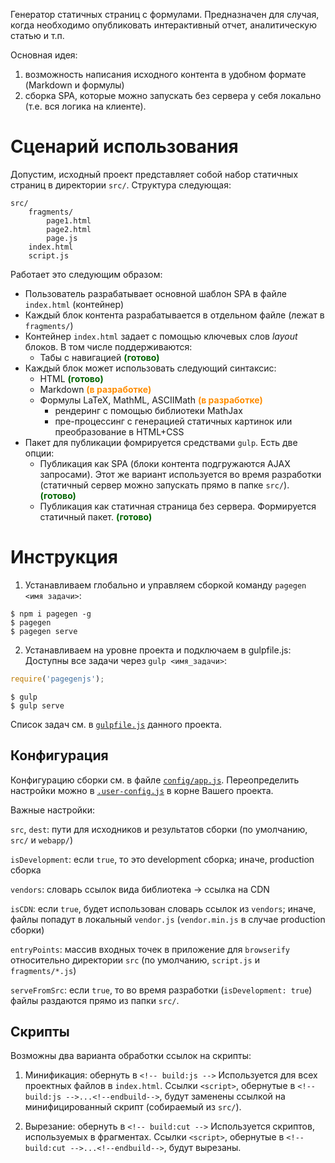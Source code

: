 Генератор статичных страниц с формулами.
Предназначен для случая, когда необходимо опубликовать интерактивный отчет, аналитическую статью и т.п.

Основная идея: 
1. возможность написания исходного контента в удобном формате (Markdown и формулы) 
2. сборка SPA, которые можно запускать без сервера у себя локально (т.е. вся логика на клиенте). 

# Сценарий использования
Допустим, исходный проект представляет собой набор статичных страниц в директории `src/`.
Структура следующая:
```
src/
    fragments/
        page1.html
        page2.html
        page.js
    index.html
    script.js
```
 
Работает это следующим образом:
* Пользователь разрабатывает основной шаблон SPA в файле `index.html` (контейнер)
* Каждый блок контента разрабатывается в отдельном файле (лежат в `fragments/`)
* Контейнер `index.html` задает с помощью ключевых слов _layout_ блоков. В том числе поддерживаются:
    * Табы с навигацией **<span style="color:darkgreen">(готово)</span>**
* Каждый блок может использовать следующий синтаксис:
    * HTML **<span style="color:darkgreen">(готово)</span>**
    * Markdown **<span style="color:darkorange">(в разработке)</span>**
    * Формулы LaTeX, MathML, ASCIIMath **<span style="color:darkorange">(в разработке)</span>**
        * рендеринг с помощью библиотеки MathJax
        * пре-процессинг с генерацией статичных картинок или преобразование в HTML+CSS         
* Пакет для публикации фомрируется средствами `gulp`. Есть две опции:
    * Публикация как SPA (блоки контента подгружаются AJAX запросами). Этот же вариант используется во время разработки (статичный сервер можно запускать прямо в папке `src/`). **<span style="color:darkgreen">(готово)</span>**
    * Публикация как статичная страница без сервера. Формируется статичный пакет. **<span style="color:darkgreen">(готово)</span>**

# Инструкция
1. Устанавливаем глобально и управляем сборкой команду `pagegen <имя задачи>`: 
```
$ npm i pagegen -g
$ pagegen 
$ pagegen serve
```

2. Устанавливаем на уровне проекта и подключаем в gulpfile.js:
Доступны все задачи через `gulp <имя_задачи>`:
```javascript
require('pagegenjs'); 
```

```
$ gulp 
$ gulp serve
```

Список задач см. в [`gulpfile.js`](gulpfile.js) данного проекта.

## Конфигурация
Конфигурацию сборки см. в файле [`config/app.js`](config/app.js). Переопределить настройки можно в [`.user-config.js`](.user-config.js) в корне Вашего проекта. 

Важные настройки:

`src`, `dest`: пути для исходников и результатов сборки (по умолчанию, `src/` и `webapp/`)

`isDevelopment`: если `true`, то это development сборка; иначе, production сборка

`vendors`: словарь ссылок вида библиотека -> ссылка на CDN

`isCDN`: если `true`, будет использован словарь ссылок из `vendors`; иначе, файлы попадут в локальный `vendor.js` (`vendor.min.js` в случае production сборки)

`entryPoints`: массив входных точек в приложение для `browserify` относительно директории `src` (по умолчанию, `script.js` и `fragments/*.js`)

`serveFromSrc`: если `true`, то во время разработки (`isDevelopment: true`) файлы раздаются прямо из папки `src/`.


## Скрипты
Возможны два варианта обработки ссылок на скрипты:
1) Минификация: обернуть в `<!-- build:js -->` 
Используется для всех проектных файлов в `index.html`.
Ссылки `<script>`, обернутые в `<!-- build:js -->...<!--endbuild-->`, будут заменены ссылкой на минифицированный скрипт (собираемый из `src/`). 

2) Вырезание: обернуть в `<!-- build:cut -->`
Используется скриптов, используемых в фрагментах.
Ссылки `<script>`, обернутые в `<!-- build:cut -->...<!--endbuild-->`, будут вырезаны.
